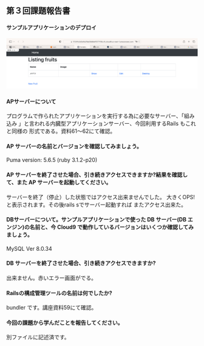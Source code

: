 ## 第３回課題報告書

#### サンプルアプリケーションのデプロイ
![画像](image/sampleAP.png)


#### APサーバーについて
 プログラムで作られたアプリケーションを実行する為に必要なサーバー、「組み込み
 」と言われる内臓型アプリケーションサーバー、今回利用するRails もこれと同様の
 形式である。資料61〜62にて確認。

#### AP サーバーの名前とバージョンを確認してみましょう。
Puma version: 5.6.5 (ruby 3.1.2-p20)

#### AP サーバーを終了させた場合、引き続きアクセスできますか?結果を確認して、また AP サーバーを起動してください。
サーバーを終了（停止）した状態ではアクセス出来ませんでした。
大きくOPS!と表示されます。その後rails sでサーバー起動すれば
またアクセス出来た。


#### DBサーバーについて。サンプルアプリケーションで使った DB サーバー(DB エンジン)の名前と、今 Cloud9 で動作しているバージョンはいくつか確認してみましょう。
MySQL  Ver 8.0.34

#### DB サーバーを終了させた場合、引き続きアクセスできますか?
出来ません。赤いエラー画面がでる。

#### Railsの構成管理ツールの名前は何でしたか?
bundler です。講座資料59にて確認。

#### 今回の課題から学んだことを報告してください。
別ファイルに記述済です。